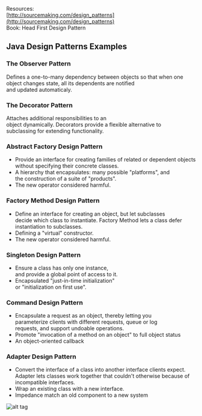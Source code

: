 Resources:  
[http://sourcemaking.com/design_patterns](http://sourcemaking.com/design_patterns)  
Book: Head First Design Pattern

## Java Design Patterns Examples

### The Observer Pattern 
Defines a one-to-many dependency between objects so that when one  
object changes state, all its dependents are notified  
and updated automaticaly.

### The Decorator Pattern 
Attaches additional responsibilities to an  
object dynamically. Decorators provide a flexible alternative to  
subclassing for extending functionality.  

### Abstract Factory Design Pattern
* Provide an interface for creating families of related or dependent objects  
without specifying their concrete classes.
* A hierarchy that encapsulates: many possible "platforms", and  
the construction of a suite of "products".
* The new operator considered harmful.

### Factory Method Design Pattern
* Define an interface for creating an object, but let subclasses  
decide which class to instantiate. Factory Method lets a class defer  
instantiation to subclasses.
* Defining a "virtual" constructor.
* The new operator considered harmful.

### Singleton Design Pattern
* Ensure a class has only one instance,  
and provide a global point of access to it.
* Encapsulated "just-in-time initialization"  
or "initialization on first use".

### Command Design Pattern
* Encapsulate a request as an object, thereby letting you  
parameterize clients with different requests, queue or log  
requests, and support undoable operations.
* Promote "invocation of a method on an object" to full object status
* An object-oriented callback

### Adapter Design Pattern
* Convert the interface of a class into another interface clients expect.  
Adapter lets classes work together that couldn't otherwise because of  
incompatible interfaces.
* Wrap an existing class with a new interface.
* Impedance match an old component to a new system

![alt tag](https://cloud.githubusercontent.com/assets/3389608/7001263/f200b2fa-dc3d-11e4-90c7-aa48483c7b1a.png)
